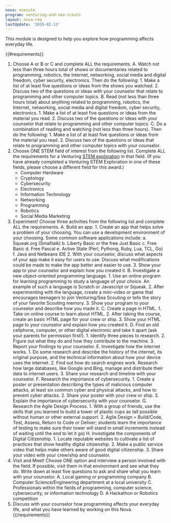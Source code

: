 ```yaml
---
nova: execute
program: venturing-and-sea-scouts
layout: nova-req
lastUpdate: '2019-02-13'
---
```


This module is designed to help you explore how programming affects everyday life.

{{#requirements}}
1. Choose A or B or C and complete ALL the requirements.
    A. Watch not less than three hours total of shows or documentaries related to programming, robotics, the Internet, networking, social media and digital freedom, cyber security, electronics. Then do the following:
        1. Make a list of at least five questions or ideas from the shows you watched.
        2. Discuss two of the questions or ideas with your counselor that relate to programming and other computer topics.
    B. Read (not less than three hours total) about anything related to programming, robotics, the Internet, networking, social media and digital freedom, cyber security, electronics.
        1. Make a list of at least five questions or ideas from the material you read.
        2. Discuss two of the questions or ideas with your counselor that relate to programming and other computer topics.
    C. Do a combination of reading and watching (not less than three hours). Then do the following:
        1. Make a list of at least five questions or ideas from the material you read.
        2. Discuss two of the questions or ideas that relate to programming and other computer topics with your counselor.
2. Choose ONE STEM field of interest from the following list. Complete ALL the requirements for a Venturing [STEM exploration](../../venturing-and-sea-scouts-explorations/) in that field. (If you have already completed a Venturing STEM Exploration in one of these fields, please choose a different field for this award.)
    * Computer Hardware
    * Cryptology
    * Cybersecurity
    * Electronics
    * Information Technology
    * Networking
    * Programming
    * Robotics
    * Social Media Marketing
3. Experiment! Choose three activities from the following list and complete ALL the requirements.
    A. Build an app.
        1. Create an app that helps solve a problem of your choosing. You can use a development environment of your choosing. Some common software applications include:
            a. Squeak.org (Smalltalk)
            b. Liberty Basic or the free Just Basic
            c. Free Basic
            d. Free Pascal
            e. Active State (Perl, Pythong, Ruby, Lua, TCL, Go)
            f. Java and Netbeans IDE
        2. With your counselor, discuss what aspects of your app make it easy for users to use. Discuss what modifications could be made to make the app better and easier to use.
        3. Show your app to your counselor and explain how you created it.
    B. Investigate a new object-oriented programming language.
        1. Use an online program for learning programming to study a language of your choice. An example of such a language is Scratch or Javascript or Squeak.
        2. After experimenting with the language, create a mini-video or game that encourages teenagers to join Venturing/Sea Scouting or tells the story of your favorite Scouting memory.
        3. Show your program to your counselor and describe how you made it.
    C. Create a page in HTML.
        1. Take on online course to learn about HTML.
        2. After taking the course, create an basic HTML page for your crew or ship.
        3. Show your HTML page to your counselor and explain how you created it.
    D. Find an old cellphone, computer, or other digital electronic and take it apart (ask your parents for permission first!).
        1. Identify three pieces to research.
        2. Figure out what they do and how they contribute to the machine.
        3. Report your findings to your counselor.
    E. Investigate how the internet works.
        1. Do some research and describe the history of the internet, its original purpose, and the technical information about how your device uses the internet.
        2. Find out how do search engines work. Research how large databases, like Google and Bing, manage and distribute their data to internet users.
        3. Share your research and timeline with your counselor.
    F. Research the importance of cybersecurity.
        1. Create a poster or presentation describing the types of malicious computer attacks, at least six common cyber and physical attacks, and how to prevent cyber attacks.
        2. Share your poster with your crew or ship.
        3. Explain the importance of cybersecurity with your counselor.
    G. Research the Agile Design Process.
        1. With a group of friends, use the skills that you learned to build a tower of plastic cups as tall possible without human or other external support.
        2. Agile Design = Build/Code, Test, Assess, Return to Code or Deliver; students learn the importance of testing to make sure their tower will stand in small increments instead of waiting until the end to let it go)
    H. Investigate the components of Digital Citizenship.
        1. Locate reputable websites to cultivate a list of practices that show healthy digital citizenship.
        2. Make a public service video that helps make others aware of good digital citizenship.
        3. Share your video with your crew/ship and counselor.
4. Visit and Meet! Choose ONE option and interview a person involved with the field. If possible, visit them in that environment and see what they do. Write down at least five questions to ask and share what you learn with your counselor.
    A. Local gaming or programming company
    B. Computer Science/Engineering department at a local university
    C. Professionals within the fields of programming, computer science, cybersecurity, or information technology
    D. A Hackathon or Robotics competition
5. Discuss with your counselor how programming affects your everyday life, and what you have learned by working on this Nova.
{{/requirements}}
